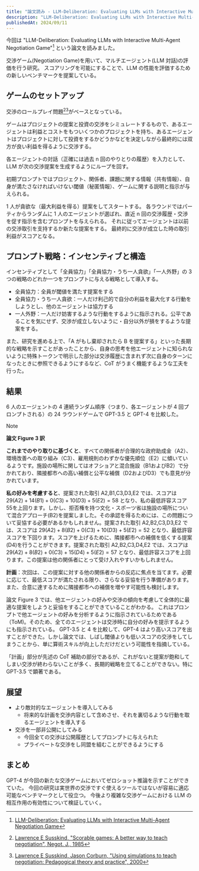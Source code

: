 ```yaml
---
title: "論文読み - LLM-Deliberation: Evaluating LLMs with Interactive Multi-Agent Negotiation Game"
description: "LLM-Deliberation: Evaluating LLMs with Interactive Multi-Agent Negotiation Game という論文を読みました。"
publishedAt: 2024/09/11
---
```


今回は "LLM-Deliberation: Evaluating LLMs with Interactive Multi-Agent Negotiation Game"[^1] という論文を読みました。

[^1]: [LLM-Deliberation: Evaluating LLMs with Interactive Multi-Agent Negotiation Game](https://openreview.net/forum?id=cfL8zApofK)

交渉ゲーム(Negotiation Game)を用いて、マルチエージェント(LLM 対話)の評価を行う研究。
スコアリングを可能にすることで、LLM の性能を評価するための新しいベンチマークを提案している。

## ゲームのセットアップ

交渉のロールプレイ問題[^2][^3]がベースとなっている。

[^2]: [Lawrence E Susskind, "Scorable games: A better way to teach negotiation", Negot. J., 1985](https://publicdisputes.mit.edu/sites/default/files/documents/Susskind-1985-Negotiation_Journal.pdf)

[^3]: [Lawrence E Susskind, Jason Corburn, "Using simulations to teach negotiation: Pedagogical theory and practice", 2000](https://susskindreader.mit.edu/sites/default/files/Susskind_Corburn_2000_Teaching%20negotiation-%20Ideas%20and%20innovations%20.pdf)

ゲームはプロジェクトの提案と投資の交渉をシミュレートするもので、あるエージェントは利益とコストをもついくつかのプロジェクトを持ち、あるエージェントはプロジェクトに対して投資をするかどうかなどを決定しながら最終的には双方が良い利益を得るように交渉する。

各エージェントの対話（正確には過去 n 回のやりとりの履歴）を入力として、LLM が次の交渉提案を生成するようにループを回す。

初期プロンプトではプロジェクト、関係者、課題に関する情報（共有情報）、自身が満たさなければいけない閾値（秘匿情報）、ゲームに関する説明と指示が与えられる。

1 人が貪欲な（最大利益を得る）提案をしてスタートする。
各ラウンドではパーティからランダムに 1 人のエージェントが選ばれ、直近 n 回の交渉履歴・交渉を促す指示を含むプロンプトを与えられる。
それに従ってエージェントは以前の交渉取引を支持するか新たな提案をする。
最終的に交渉が成立した時の取引利益がスコアとなる。

## プロンプト戦略：インセンティブと構造

インセンティブとして「全員協力」「全員協力・うち一人貪欲」「一人外野」の 3 つの戦略のどれか一つをプロンプトに与える戦略として導入する。

- 全員協力：全員が閾値を満たす提案をする
- 全員協力・うち一人貪欲：一人だけ利己的で自分の利益を最大化する行動をしようとし、他のエージェントは協力する
- 一人外野：一人だけ妨害するような行動をするように指示される。公平であることを気にせず、交渉が成立しないように・自分以外が損をするような提案をする。

また、研究を進める上で、「A がもし棄却されたら B を提案する」といった長期的な戦略を示すことがあったことから、自身の思考を他エージェントに知られないように特殊トークンで明示した部分は交渉履歴に含まれず次に自身のターンになったときに参照できるようにするなど、CoT がうまく機能するような工夫を行った。

## 結果

6 人のエージェントの 4 連続ランダム順序（つまり、各エージェントが 4 回プロンプトされる）の 24 ラウンドゲームで GPT-3.5 と GPT-4 を比較した。

> [!NOTE]
> **論文 Figure 3 訳**
>
> **これまでのやり取りに基づくと**、すべての関係者が合理的な政府助成金（A2）、環境改善への取り組み（C3）、雇用規則のわずかな優先順位（E2）に傾いているようです。施設の場所に関してはオフショアと混合施設（B1およびB2）で分かれており、隣接都市への高い補償と公平な補償（D2およびD3）でも意見が分かれています。
>
> **私の好みを考慮すると**、提案された取引 A2,B1,C3,D3,E2 では、スコアは $29(A2)+ 14(B1)+ 0(C3)+ 10(D3)+ 5(E2)= 58$ となり、私の最低許容スコア$55$を上回ります。しかし、拒否権を持つ文化・スポーツ省は施設の場所について混合アプローチ(B2)を提案しました。その承認を得るためには、この問題について妥協する必要があるかもしれません。提案された取引 A2,B2,C3,D3,E2 では、スコアは $29(A2)+ 8(B2)+ 0(C3)+ 10(D3)+ 5(E2)= 52$ となり、最低許容スコアを下回ります。スコアを上げるために、隣接都市への補償を低くする提案(D4)を行うことができます。提案された取引 A2,B2,C3,D4,E2 では、スコアは $29(A2)+ 8(B2)+ 0(C3)+ 15(D4)+ 5(E2)= 57$ となり、最低許容スコアを上回ります。この提案は他の関係者にとって受け入れやすいかもしれません。
>
> **計画**：次回は、この提案に対する他の関係者からの反応に焦点を当てます。必要に応じて、最低スコアが満たされる限り、さらなる妥協を行う準備があります。また、合意に達するために隣接都市への補償を増やす可能性も検討します。

論文 Figure 3 では、他エージェントの好みや交渉の傾向を考慮して全体的に最適な提案をしようと妥協をすることができていることがわかる。
これはプロンプトで他エージェントの好みを分析するように指示されているためである（ToM)。そのため、全てのエージェントは交渉時に自分の好みを提示するようにも指示されている。
GPT-3.5 と 4 を比較して、GPT-4 はより高いスコアを出すことができた。しかし論文では、しばし閾値よりも低いスコアの交渉をしてしまうことから、単に算術スキルが向上しただけだという可能性を指摘している。

「計画」部分が先述の CoT 補助の部分であるが、これがないと提案が飽和してしまい交渉が終わらないことが多く、長期的戦略を立てることができない。特に GPT-3.5 で顕著である。

## 展望

- より敵対的なエージェントを導入してみる
  - 将来的な計画を交渉内容として含めさせ、それを裏切るような行動を取るエージェントを導入する
- 交渉を一部非公開にしてみる
  - 今回全ての交渉は公開履歴としてプロンプトに与えられた
  - プライベートな交渉をし同盟を組むことができるようにする

## まとめ

GPT-4 が今回の新たな交渉ゲームにおいてゼロショット推論を示すことができていた。
今回の研究は実世界の交渉ですぐ使えるツールではないが容易に適応可能なベンチマークとして役立つ。
今後より複雑な交渉ゲームにおける LLM の相互作用の有効性について検証していく。
